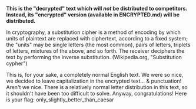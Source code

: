 **This is the "decrypted" text which will *not* be distributed to competitors. Instead, its "encrypted" version (available in ENCRYPTED.md) will be distributed.**

In cryptography, a substitution cipher is a method of encoding by which units of plaintext are replaced with ciphertext, according to a fixed system; the "units" may be single letters (the most common), pairs of letters, triplets of letters, mixtures of the above, and so forth. The receiver deciphers the text by performing the inverse substitution. (Wikipedia.org, "Substitution cypher")

This is, for your sake, a completely normal English text. We were so nice, we decided to leave capitalization in the encrypted text... & punctuation! Aren't we nice. There is a relatively normal letter distribution in this text, so it shouldn't have been too difficult to solve. Anyway, congratulations! Here is your flag: only_slightly_better_than_caesar
